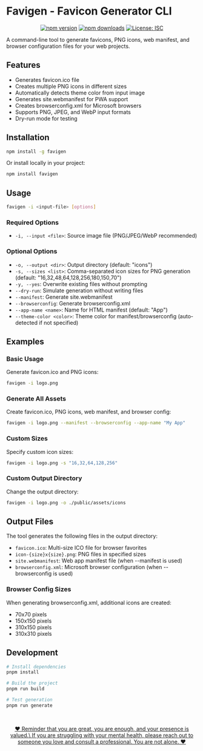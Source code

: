 # Favigen - Favicon Generator CLI

<p align="center">
  <a href="https://www.npmjs.com/package/favigen"><img src="https://img.shields.io/npm/v/favigen.svg" alt="npm version"></a>
  <a href="https://www.npmjs.com/package/favigen"><img src="https://img.shields.io/npm/dm/favigen.svg" alt="npm downloads"></a>
  <a href="https://github.com/tdanks2000/favigen/blob/main/LICENSE"><img src="https://img.shields.io/npm/l/favigen.svg" alt="License: ISC"></a>
</p>

A command-line tool to generate favicons, PNG icons, web manifest, and browser configuration files for your web projects.

## Features

- Generates favicon.ico file
- Creates multiple PNG icons in different sizes
- Automatically detects theme color from input image
- Generates site.webmanifest for PWA support
- Creates browserconfig.xml for Microsoft browsers
- Supports PNG, JPEG, and WebP input formats
- Dry-run mode for testing

## Installation

```bash
npm install -g favigen
```

Or install locally in your project:

```bash
npm install favigen
```

## Usage

```bash
favigen -i <input-file> [options]
```

### Required Options

- `-i, --input <file>`: Source image file (PNG/JPEG/WebP recommended)

### Optional Options

- `-o, --output <dir>`: Output directory (default: "icons")
- `-s, --sizes <list>`: Comma-separated icon sizes for PNG generation (default: "16,32,48,64,128,256,180,150,70")
- `-y, --yes`: Overwrite existing files without prompting
- `--dry-run`: Simulate generation without writing files
- `--manifest`: Generate site.webmanifest
- `--browserconfig`: Generate browserconfig.xml
- `--app-name <name>`: Name for HTML manifest (default: "App")
- `--theme-color <color>`: Theme color for manifest/browserconfig (auto-detected if not specified)

## Examples

### Basic Usage

Generate favicon.ico and PNG icons:

```bash
favigen -i logo.png
```

### Generate All Assets

Create favicon.ico, PNG icons, web manifest, and browser config:

```bash
favigen -i logo.png --manifest --browserconfig --app-name "My App"
```

### Custom Sizes

Specify custom icon sizes:

```bash
favigen -i logo.png -s "16,32,64,128,256"
```

### Custom Output Directory

Change the output directory:

```bash
favigen -i logo.png -o ./public/assets/icons
```

## Output Files

The tool generates the following files in the output directory:

- `favicon.ico`: Multi-size ICO file for browser favorites
- `icon-{size}x{size}.png`: PNG files in specified sizes
- `site.webmanifest`: Web app manifest file (when --manifest is used)
- `browserconfig.xml`: Microsoft browser configuration (when --browserconfig is used)

### Browser Config Sizes

When generating browserconfig.xml, additional icons are created:

- 70x70 pixels
- 150x150 pixels
- 310x150 pixels
- 310x310 pixels

## Development

```bash
# Install dependencies
pnpm install

# Build the project
pnpm run build

# Test generation
pnpm run generate
```

<br/>

<p align="center">
<a target="_blank" href="https://tdanks.com/mental-health/quote">
❤️ Reminder that <strong\><i\>you are great, you are enough, and your presence is valued.</i\>\</strong\> If you are struggling with your mental health, please reach out to someone you love and consult a professional. You are not alone. ❤️
</a>
</p>
